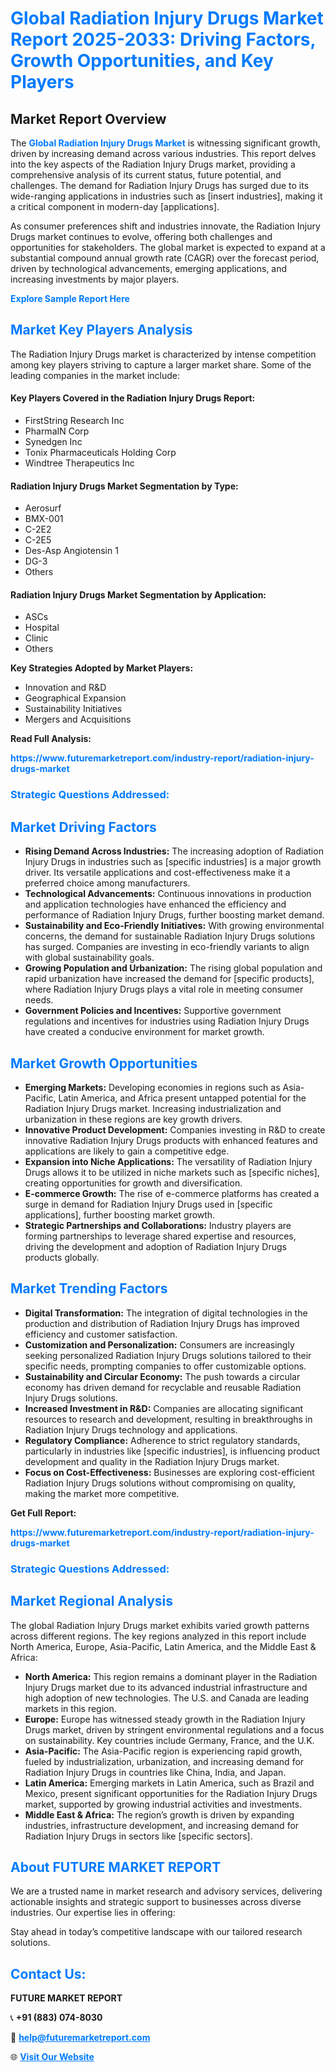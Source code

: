 <h1 style="color: #007BFF;">Global Radiation Injury Drugs Market Report 2025-2033: Driving Factors, Growth Opportunities, and Key Players</h1>

<section id="overview">
<h2>Market Report Overview</h2>
<p>The <a href="https://www.futuremarketreport.com/industry-report/radiation-injury-drugs-market" style="color: #007BFF; text-decoration: none;"><strong>Global Radiation Injury Drugs Market</strong></a> is witnessing significant growth, driven by increasing demand across various industries. This report delves into the key aspects of the Radiation Injury Drugs market, providing a comprehensive analysis of its current status, future potential, and challenges. The demand for Radiation Injury Drugs has surged due to its wide-ranging applications in industries such as [insert industries], making it a critical component in modern-day [applications].</p>
<p>As consumer preferences shift and industries innovate, the Radiation Injury Drugs market continues to evolve, offering both challenges and opportunities for stakeholders. The global market is expected to expand at a substantial compound annual growth rate (CAGR) over the forecast period, driven by technological advancements, emerging applications, and increasing investments by major players.</p>
</section>

<section id="overview">
<p><a href="https://www.futuremarketreport.com/request-sample/reportId=53220" style="color: #007BFF; text-decoration: none;"><strong>Explore Sample Report Here</strong></a></p>
</section>

<section id="key-players">
<h2 style="color: #007BFF;">Market Key Players Analysis</h2>
<p>The Radiation Injury Drugs market is characterized by intense competition among key players striving to capture a larger market share. Some of the leading companies in the market include:</p>
<h4>Key Players Covered in the Radiation Injury Drugs Report:</h4>
<ul><li>FirstString Research Inc</li><li>PharmaIN Corp</li><li>Synedgen Inc</li><li>Tonix Pharmaceuticals Holding Corp</li><li>Windtree Therapeutics Inc</li></ul>
<h4>Radiation Injury Drugs Market Segmentation by Type:</h4>
<ul><li>Aerosurf</li><li>BMX-001</li><li>C-2E2</li><li>C-2E5</li><li>Des-Asp Angiotensin 1</li><li>DG-3</li><li>Others</li></ul>

<h4>Radiation Injury Drugs Market Segmentation by Application:</h4>
<ul><li>ASCs</li><li>Hospital</li><li>Clinic</li><li>Others</li></ul>
<p><strong>Key Strategies Adopted by Market Players:</strong></p>
<ul>
<li>Innovation and R&D</li>
<li>Geographical Expansion</li>
<li>Sustainability Initiatives</li>
<li>Mergers and Acquisitions</li>
</ul>
</section>

<section>
<p><strong>Read Full Analysis: </strong></p><a href="https://www.futuremarketreport.com/industry-report/radiation-injury-drugs-market" style="color: #007BFF; text-decoration: none;"><strong>https://www.futuremarketreport.com/industry-report/radiation-injury-drugs-market</strong></a>
<h3 style="color: #007BFF;">Strategic Questions Addressed:</h3>
</section>

<section id="driving-factors">
<h2 style="color: #007BFF;">Market Driving Factors</h2>
<ul>
<li><strong>Rising Demand Across Industries:</strong> The increasing adoption of Radiation Injury Drugs in industries such as [specific industries] is a major growth driver. Its versatile applications and cost-effectiveness make it a preferred choice among manufacturers.</li>
<li><strong>Technological Advancements:</strong> Continuous innovations in production and application technologies have enhanced the efficiency and performance of Radiation Injury Drugs, further boosting market demand.</li>
<li><strong>Sustainability and Eco-Friendly Initiatives:</strong> With growing environmental concerns, the demand for sustainable Radiation Injury Drugs solutions has surged. Companies are investing in eco-friendly variants to align with global sustainability goals.</li>
<li><strong>Growing Population and Urbanization:</strong> The rising global population and rapid urbanization have increased the demand for [specific products], where Radiation Injury Drugs plays a vital role in meeting consumer needs.</li>
<li><strong>Government Policies and Incentives:</strong> Supportive government regulations and incentives for industries using Radiation Injury Drugs have created a conducive environment for market growth.</li>
</ul>
</section>

<section id="growth-opportunities">
<h2 style="color: #007BFF;">Market Growth Opportunities</h2>
<ul>
<li><strong>Emerging Markets:</strong> Developing economies in regions such as Asia-Pacific, Latin America, and Africa present untapped potential for the Radiation Injury Drugs market. Increasing industrialization and urbanization in these regions are key growth drivers.</li>
<li><strong>Innovative Product Development:</strong> Companies investing in R&D to create innovative Radiation Injury Drugs products with enhanced features and applications are likely to gain a competitive edge.</li>
<li><strong>Expansion into Niche Applications:</strong> The versatility of Radiation Injury Drugs allows it to be utilized in niche markets such as [specific niches], creating opportunities for growth and diversification.</li>
<li><strong>E-commerce Growth:</strong> The rise of e-commerce platforms has created a surge in demand for Radiation Injury Drugs used in [specific applications], further boosting market growth.</li>
<li><strong>Strategic Partnerships and Collaborations:</strong> Industry players are forming partnerships to leverage shared expertise and resources, driving the development and adoption of Radiation Injury Drugs products globally.</li>
</ul>
</section>

<section id="trending-factors">
<h2 style="color: #007BFF;">Market Trending Factors</h2>
<ul>
<li><strong>Digital Transformation:</strong> The integration of digital technologies in the production and distribution of Radiation Injury Drugs has improved efficiency and customer satisfaction.</li>
<li><strong>Customization and Personalization:</strong> Consumers are increasingly seeking personalized Radiation Injury Drugs solutions tailored to their specific needs, prompting companies to offer customizable options.</li>
<li><strong>Sustainability and Circular Economy:</strong> The push towards a circular economy has driven demand for recyclable and reusable Radiation Injury Drugs solutions.</li>
<li><strong>Increased Investment in R&D:</strong> Companies are allocating significant resources to research and development, resulting in breakthroughs in Radiation Injury Drugs technology and applications.</li>
<li><strong>Regulatory Compliance:</strong> Adherence to strict regulatory standards, particularly in industries like [specific industries], is influencing product development and quality in the Radiation Injury Drugs market.</li>
<li><strong>Focus on Cost-Effectiveness:</strong> Businesses are exploring cost-efficient Radiation Injury Drugs solutions without compromising on quality, making the market more competitive.</li>
</ul>
</section>

<section>
<p><strong>Get Full Report: </strong></p><a href="https://www.futuremarketreport.com/industry-report/radiation-injury-drugs-market" style="color: #007BFF; text-decoration: none;"><strong>https://www.futuremarketreport.com/industry-report/radiation-injury-drugs-market</strong></a>
<h3 style="color: #007BFF;">Strategic Questions Addressed:</h3>
</section>


<section id="regional-analysis">
<h2 style="color: #007BFF;">Market Regional Analysis</h2>
<p>The global Radiation Injury Drugs market exhibits varied growth patterns across different regions. The key regions analyzed in this report include North America, Europe, Asia-Pacific, Latin America, and the Middle East & Africa:</p>
<ul>
<li><strong>North America:</strong> This region remains a dominant player in the Radiation Injury Drugs market due to its advanced industrial infrastructure and high adoption of new technologies. The U.S. and Canada are leading markets in this region.</li>
<li><strong>Europe:</strong> Europe has witnessed steady growth in the Radiation Injury Drugs market, driven by stringent environmental regulations and a focus on sustainability. Key countries include Germany, France, and the U.K.</li>
<li><strong>Asia-Pacific:</strong> The Asia-Pacific region is experiencing rapid growth, fueled by industrialization, urbanization, and increasing demand for Radiation Injury Drugs in countries like China, India, and Japan.</li>
<li><strong>Latin America:</strong> Emerging markets in Latin America, such as Brazil and Mexico, present significant opportunities for the Radiation Injury Drugs market, supported by growing industrial activities and investments.</li>
<li><strong>Middle East & Africa:</strong> The region’s growth is driven by expanding industries, infrastructure development, and increasing demand for Radiation Injury Drugs in sectors like [specific sectors].</li>
</ul>
</section>

<footer>
<h2 style="color: #007BFF;">About FUTURE MARKET REPORT</h2>
<p>We are a trusted name in market research and advisory services, delivering actionable insights and strategic support to businesses across diverse industries. Our expertise lies in offering:</p>

<p>Stay ahead in today’s competitive landscape with our tailored research solutions.</p>

<h2 style="color: #007BFF;">Contact Us:</h2>
<p><strong>FUTURE MARKET REPORT</strong></p>
<p>📞 <strong>+91 (883) 074-8030</strong></p>
<p>📧 <strong><a href="mailto:help@futuremarketreport.com" style="color: #007BFF;">help@futuremarketreport.com</a></strong></p>
<p>🌐 <strong><a href="https://www.futuremarketreport.com/" style="color: #007BFF;">Visit Our Website</a></strong></p>
</footer>